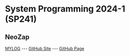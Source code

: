 ---
---
# System Programming 2024-1 (SP241)

## NeoZap

[MYLOG](TXT/mylog.txt) --- [GitHub Site](https://github.com/neozap/sp241/) --- [GitHub Page](https://neozap.github.io/sp241/)
